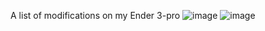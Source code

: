 A list of modifications on my Ender 3-pro
![image]([https://github.com/Karatekid38/Impulze-3d/assets/62526473/cb645036-384f-4981-8beb-5454f8fdb379](https://media.discordapp.net/attachments/742828192330678352/1118013366850564096/20230612_230439.jpg?width=438&height=584))
![image]([https://github.com/Karatekid38/Impulze-3d/assets/62526473/cb645036-384f-4981-8beb-5454f8fdb379](https://media.discordapp.net/attachments/742828192330678352/1118013367219650600/20230612_230507.jpg?width=438&height=584))
